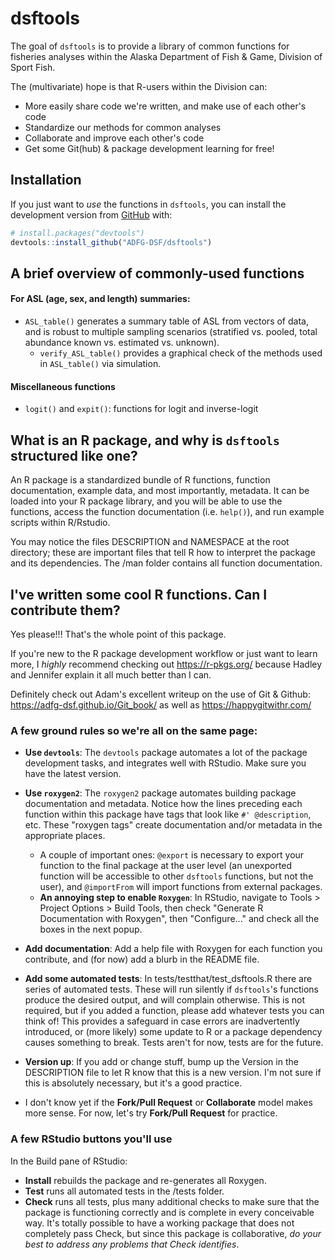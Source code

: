 
# dsftools

<!-- badges: start -->
<!-- badges: end -->

The goal of `dsftools` is to provide a library of common functions for fisheries 
analyses within the Alaska Department of Fish & Game, Division of Sport Fish.

The (multivariate) hope is that R-users within the Division can:

* More easily share code we're written, and make use of each other's code
* Standardize our methods for common analyses
* Collaborate and improve each other's code
* Get some Git(hub) & package development learning for free!

## Installation

If you just want to *use* the functions in `dsftools`, you can install the development version from [GitHub](https://github.com/) with:

``` r
# install.packages("devtools")
devtools::install_github("ADFG-DSF/dsftools")
```

## A brief overview of commonly-used functions

#### For ASL (age, sex, and length) summaries:

* `ASL_table()` generates a summary table of ASL from vectors of data, and is robust to multiple sampling scenarios (stratified vs. pooled, total abundance known vs. estimated vs. unknown).
  - `verify_ASL_table()` provides a graphical check of the methods used in `ASL_table()` via simulation.
  
#### Miscellaneous functions

* `logit()` and `expit()`: functions for logit and inverse-logit

## What is an R package, and why is `dsftools` structured like one?

An R package is a standardized bundle of R functions, function documentation, 
example data, and most importantly, metadata.  It can be loaded into your R package
library, and you will be able to use the functions, access the function documentation
(i.e. `help()`), and run example scripts within R/Rstudio.

You may notice the files DESCRIPTION and NAMESPACE at the root directory; these
are important files that tell R how to interpret the package and its dependencies.
The /man folder contains all function documentation.

## I've written some cool R functions.  Can I contribute them?

Yes please!!!  That's the whole point of this package.

If you're new to the R package development workflow or just want to learn more, I *highly* recommend checking out https://r-pkgs.org/ because Hadley and Jennifer explain it all much better than I can.

Definitely check out Adam's excellent writeup on the use of Git & Github: https://adfg-dsf.github.io/Git_book/ as well as https://happygitwithr.com/

### A few ground rules so we're all on the same page:

* **Use `devtools`**: The `devtools` package automates a lot of the package development tasks, and integrates well with RStudio.  Make sure you have the latest version.

* **Use `roxygen2`**: The `roxygen2` package automates building package documentation and metadata.  Notice how the lines preceding each function within this package have tags that look like `#' @description`, etc.  These "roxygen tags" create documentation and/or metadata in the appropriate places.  
  - A couple of important ones: `@export` is necessary to export your function to the final package at the user level (an unexported function will be accessible to other `dsftools` functions, but not the user), and `@importFrom` will import functions from external packages.
  - **An annoying step to enable `Roxygen`**: In RStudio, navigate to Tools > Project Options > Build Tools, then check "Generate R Documentation with Roxygen", then "Configure..." and check all the boxes in the next popup.
  
* **Add documentation**: Add a help file with Roxygen for each function you contribute, and (for now) add a blurb in the README file.

* **Add some automated tests**: In tests/testthat/test_dsftools.R there are series of automated tests.  These will run silently if `dsftools`'s functions produce the desired output, and will complain otherwise.  This is not required, but if you added a function, please add whatever tests you can think of!  This provides a safeguard in case errors are inadvertently introduced, or (more likely) some update to R or a package dependency causes something to break.  Tests aren't for now, tests are for the future.

* **Version up**: If you add or change stuff, bump up the Version in the DESCRIPTION file to let R know that this is a new version.  I'm not sure if this is absolutely necessary, but it's a good practice.

* I don't know yet if the **Fork/Pull Request** or **Collaborate** model makes more sense.  For now, let's try **Fork/Pull Request** for practice.

### A few RStudio buttons you'll use

In the Build pane of RStudio:

* **Install** rebuilds the package and re-generates all Roxygen.
* **Test** runs all automated tests in the /tests folder.
* **Check** runs all tests, plus many additional checks to make sure that the package is functioning correctly and is complete in every conceivable way.  It's totally possible to have a working package that does not completely pass Check, but since this package is collaborative, *do your best to address any problems that Check identifies*.


